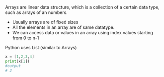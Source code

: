 Arrays are linear data structure, which is a collection of a certain data type, such as arrays of an numbers.

- Usually arrays are of fixed sizes 
- All the elements in an array are of same datatype.
- We can access data or values in an array using index values starting from 0 to n-1

Python uses List (similar to Arrays)

```python
x = [1,2,3,4]
print(x[1])
#output
# 2
```




